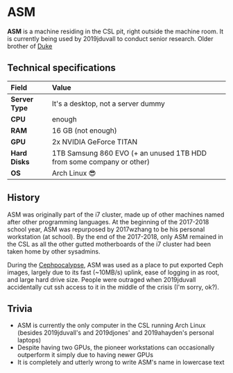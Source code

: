 # ASM

**ASM** is a machine residing in the CSL pit, right outside the machine room. It is currently being used by 2019jduvall to conduct senior research. Older brother of [Duke](duke.md)

## Technical specifications

| Field | Value |
| :--- | :--- |
| **Server Type** | It's a desktop, not a server dummy |
| **CPU** | enough |
| **RAM** | 16 GB  \(not enough\) |
| **GPU** | 2x NVIDIA GeForce TITAN |
| **Hard Disks** | 1TB Samsung 860 EVO \(+ an unused 1TB HDD from some company or other\) |
| **OS** | Arch Linux 😎 |

## History

ASM was originally part of the i7 cluster, made up of other machines named after other programming languages. At the beginning of the 2017-2018 school year, ASM was repurposed by 2017wzhang to be his personal workstation \(at school\). By the end of the 2017-2018, only ASM remained in the CSL as all the other gutted motherboards of the i7 cluster had been taken home by other sysadmins.

During the [Cephpocalypse](../history/2018-cephpocalypse.md), ASM was used as a place to put exported Ceph images, largely due to its fast \(~10MB/s\) uplink, ease of logging in as root, and large hard drive size. People were outraged when 2019jduvall accidentally cut ssh access to it in the middle of the crisis \(I'm sorry, ok?\).

## Trivia

* ASM is currently the only computer in the CSL running Arch Linux \(besides 2019jduvall's and 2019djones' and 2019ahayden's personal laptops\)
* Despite having two GPUs, the pioneer workstations can occasionally outperform it simply due to having newer GPUs
* It is completely and utterly wrong to write ASM's name in lowercase text

